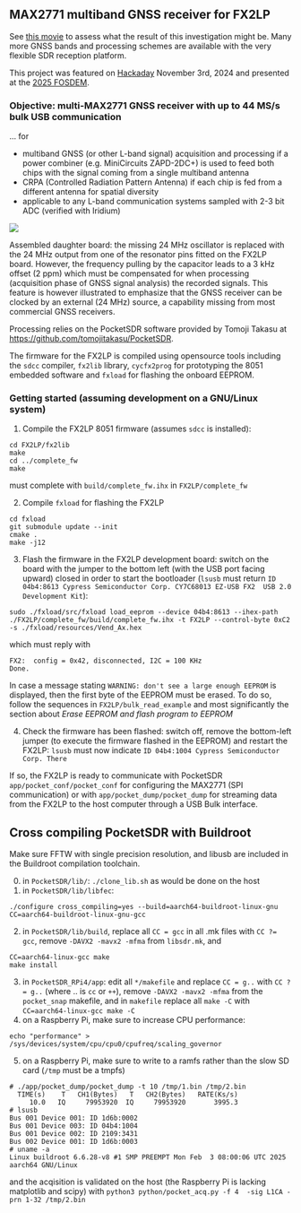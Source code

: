 ## MAX2771 multiband GNSS receiver for FX2LP

See [this movie](https://www.youtube.com/watch?v=B5UcFnkbXIk) to assess what the result of this
investigation might be. Many more GNSS bands and processing schemes are available with the very
flexible SDR reception platform. 

This project was featured on [Hackaday](https://hackaday.com/2024/11/03/gnss-reception-with-clone-sdr-board/)
November 3rd, 2024 and presented at the [2025 FOSDEM](https://www.fosdem.org/2025/schedule/event/fosdem-2025-4150-broadband-data-transfer-over-usb-for-gnu-linux-1-2-ghz-l-band-sdr-receiver-dedicated-to-gnss-and-other-reception-interfacing-with-pocketsdr-gnu-radio-and-gnss-sdr/).

### Objective: multi-MAX2771 GNSS receiver with up to 44 MS/s bulk USB communication

... for
* multiband GNSS (or other L-band signal) acquisition and processing if a power combiner 
(e.g. MiniCircuits ZAPD-2DC+) is used to feed both chips with the signal coming from a 
single multiband antenna
* CRPA (Controlled Radiation Pattern Antenna) if each chip is fed from a different
antenna for spatial diversity
* applicable to any L-band communication systems sampled with 2-3 bit ADC (verified with
Iridium)

<img src="HW/IMG_20240629_113625_461small.jpg">

Assembled daughter board: the missing 24 MHz oscillator is replaced with the 
24 MHz output from one of the resonator pins fitted on the FX2LP board. However,
the frequency pulling by the capacitor leads to a 3 kHz offset (2 ppm) which must
be compensated for when processing (acquisition phase of GNSS signal analysis) the
recorded signals. This feature is however illustrated to emphasize that the GNSS
receiver can be clocked by an external (24 MHz) source, a capability missing from most
commercial GNSS receivers.

Processing relies on the PocketSDR software provided by Tomoji Takasu at
https://github.com/tomojitakasu/PocketSDR.

The firmware for the FX2LP is compiled using opensource tools including the
``sdcc`` compiler, ``fx2lib`` library, ``cycfx2prog`` for prototyping the 8051 embedded
software and  ``fxload`` for flashing the onboard EEPROM.

### Getting started (assuming development on a GNU/Linux system)

1. Compile the FX2LP 8051 firmware (assumes ``sdcc`` is installed):
```
cd FX2LP/fx2lib
make
cd ../complete_fw
make
```
must complete with ``build/complete_fw.ihx`` in ``FX2LP/complete_fw``

2. Compile ``fxload`` for flashing the FX2LP
```
cd fxload
git submodule update --init
cmake .
make -j12
```

3. Flash the firmware in the FX2LP development board: switch on the board with the jumper to the bottom left (with the USB port facing
upward) closed in order to start the bootloader (``lsusb`` must return ``ID 04b4:8613 Cypress Semiconductor Corp. CY7C68013 EZ-USB FX2 
USB 2.0 Development Kit``):
```
sudo ./fxload/src/fxload load_eeprom --device 04b4:8613 --ihex-path ./FX2LP/complete_fw/build/complete_fw.ihx -t FX2LP --control-byte 0xC2 -s ./fxload/resources/Vend_Ax.hex
```
which must reply with
```
FX2:  config = 0x42, disconnected, I2C = 100 KHz
Done.
```

In case a message stating ``WARNING: don't see a large enough EEPROM`` is displayed, then the first byte of the EEPROM must be erased. To do so,
follow the sequences in ``FX2LP/bulk_read_example`` and most significantly the section about *Erase EEPROM and flash program to EEPROM*

4. Check the firmware has been flashed: switch off, remove the bottom-left jumper (to execute the firmware flashed in the EEPROM) and
restart the FX2LP: ``lsusb`` must now indicate ``ID 04b4:1004 Cypress Semiconductor Corp. There``

If so, the FX2LP is ready to communicate with PocketSDR ``app/pocket_conf/pocket_conf`` for configuring the MAX2771 (SPI communication)
or with ``app/pocket_dump/pocket_dump`` for streaming data from the FX2LP to the host computer through a USB Bulk interface.

## Cross compiling PocketSDR with Buildroot

Make sure FFTW with single precision resolution, and libusb are included 
in the Buildroot compilation toolchain.

0. in ``PocketSDR/lib/``: ``./clone_lib.sh`` as would be done on the host
1. in ``PocketSDR/lib/libfec``: 
```
./configure cross_compiling=yes --build=aarch64-buildroot-linux-gnu CC=aarch64-buildroot-linux-gnu-gcc
```
2. in ``PocketSDR/lib/build``, replace all ``CC = gcc`` in all .mk files with
``CC ?= gcc``, remove ``-DAVX2 -mavx2 -mfma`` from ``libsdr.mk``, and 
```
CC=aarch64-linux-gcc make
make install
```
3. in ``PocketSDR_RPi4/app``: edit all ``*/makefile`` and replace ``CC = g..``
with ``CC ?= g..`` (where .. is ``cc`` or ``++``), remove ``-DAVX2 -mavx2 -mfma``
from the ``pocket_snap`` makefile, and in ``makefile`` replace 
all ``make -C`` with ``CC=aarch64-linux-gcc make -C``
4. on a Raspberry Pi, make sure to increase CPU performance:
```
echo "performance" > /sys/devices/system/cpu/cpu0/cpufreq/scaling_governor
```
5. on a Raspberry Pi, make sure to write to a ramfs rather than the slow
SD card (``/tmp`` must be a tmpfs)

```
# ./app/pocket_dump/pocket_dump -t 10 /tmp/1.bin /tmp/2.bin
  TIME(s)    T   CH1(Bytes)   T   CH2(Bytes)   RATE(Ks/s)
     10.0   IQ     79953920  IQ     79953920       3995.3
# lsusb
Bus 001 Device 001: ID 1d6b:0002
Bus 001 Device 003: ID 04b4:1004
Bus 001 Device 002: ID 2109:3431
Bus 002 Device 001: ID 1d6b:0003
# uname -a
Linux buildroot 6.6.28-v8 #1 SMP PREEMPT Mon Feb  3 08:00:06 UTC 2025 aarch64 GNU/Linux
```
and the acqisition is validated on the host (the Raspberry Pi is lacking matplotlib and scipy)
with ``python3 python/pocket_acq.py -f 4  -sig L1CA -prn 1-32 /tmp/2.bin``
